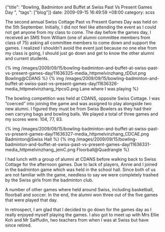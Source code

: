 {"title": "Bowling, Badminton and Buffet at Swiss Past Vs Present Games Day  ", "tags": ["blog"]}
date: 2009-09-15 16:49:59 +08:00
category: scss

The second annual Swiss Cottage Past vs Present Games Day was held on the 5th
September. Initially, I did not feel like attending the event as I could not
get anyone from my class to come. The day before the games day, I received an
SMS from William (one of alumni committee members from class of 75) asking all
committee members to come down and support the games. I realized I shouldn’t
avoid the event just because no one else from my class is going, I should just
go down and get to know the other alumni and current students.

{% img /images/2009/09/15/bowling-badminton-and-buffet-at-swiss-past-vs-present-games-day/11636325-media_httpmelvinzhang_tDDut.png Bowling@CDANS %}
{% img /images/2009/09/15/bowling-badminton-and-buffet-at-swiss-past-vs-present-games-day/11636326-media_httpmelvinzhang_HpcsG.png Lane where I was playing %}

The bowling competition was held at CDANS, opposite Swiss Cottage. I was
“coerced” into joining the game and was assigned to play alongside two new
alumni. I figured they must be from Swiss Bowlers as they had their own
carrying bags and bowling balls. We played a total of three games and my scores
were: 104, 77, 83.

{% img /images/2009/09/15/bowling-badminton-and-buffet-at-swiss-past-vs-present-games-day/11636327-media_httpmelvinzhang_CDCAE.png Badminton@Swiss Hall %}
{% img /images/2009/09/15/bowling-badminton-and-buffet-at-swiss-past-vs-present-games-day/11636331-media_httpmelvinzhang_jeinC.png Floorball@Quadrangle %}

I had lunch with a group of alumni at CDANS before walking back to Swiss
Cottage for the afternoon games. Due to lack of players, Annie and I joined in
the badminton game which was held in the school hall. Since both of us are not
familiar with the game, needless to say we were completely trashed by the Swiss
girls from the badminton club.

A number of other games where held around Swiss, including basketball,
floorball and soccer. In the end, the alumni won three out of the five games
that were played that day.

In retrospect, I am glad that I decided to go down for the games day as I
really enjoyed myself playing the games. I also got to meet up with Mrs Ellie
Koh and Mr Saiffudin, two teachers from when I was at Swiss but have since
retired.
